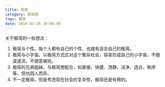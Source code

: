 ```yaml
---
title: 极简
category: 极简馆
tags: 极简
date: 2019-03-26 10:00:00
---
```


关于极简的一些想法：

1. 极简与个性。每个人都有自己的个性，也就有适合自己的极简。
2. 极简与小宇宙。以极简方式应对这个繁杂社会，容易形成自己的小宇宙，不随波逐流，不随意被扰。
3. 极简的兄弟姐妹。与极简想配合，如直接、快捷、清静、洁净、适合、秩序等，但也因人而异。
4. 不一定极简。但是考虑现在社会的复杂性，极简还是有用的。



<!-- more -->

